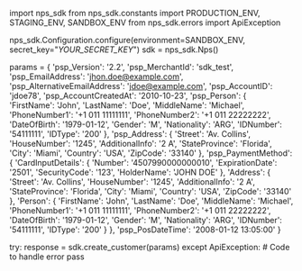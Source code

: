 import nps_sdk
from nps_sdk.constants import PRODUCTION_ENV, STAGING_ENV, SANDBOX_ENV
from nps_sdk.errors import ApiException

nps_sdk.Configuration.configure(environment=SANDBOX_ENV,
                            secret_key="_YOUR_SECRET_KEY_")
sdk = nps_sdk.Nps()

params = {
    'psp_Version': '2.2',
    'psp_MerchantId': 'sdk_test',
    'psp_EmailAddress': 'jhon.doe@example.com',
    'psp_AlternativeEmailAddress': 'jdoe@example.com',
    'psp_AccountID': 'jdoe78',
    'psp_AccountCreatedAt': '2010-10-23',
    'psp_Person': {
        'FirstName': 'John',
        'LastName': 'Doe',
        'MiddleName': 'Michael',
        'PhoneNumber1': '+1 011 11111111',
        'PhoneNumber2': '+1 011 22222222',
        'DateOfBirth': '1979-01-12',
        'Gender': 'M',
        'Nationality': 'ARG',
        'IDNumber': '54111111',
        'IDType': '200'
    },
    'psp_Address': {
        'Street': 'Av. Collins',
        'HouseNumber': '1245',
        'AdditionalInfo': '2 A',
        'StateProvince': 'Florida',
        'City': 'Miami',
        'Country': 'USA',
        'ZipCode': '33140'
    },
    'psp_PaymentMethod': {
        'CardInputDetails': {
            'Number': '4507990000000010',
            'ExpirationDate': '2501',
            'SecurityCode': '123',
            'HolderName': 'JOHN DOE'
            },
        'Address': {
            'Street': 'Av. Collins',
            'HouseNumber': '1245',
            'AdditionalInfo': '2 A',
            'StateProvince': 'Florida',
            'City': 'Miami',
            'Country': 'USA',
            'ZipCode': '33140'
            },
        'Person': {
            'FirstName': 'John',
            'LastName': 'Doe',
            'MiddleName': 'Michael',
            'PhoneNumber1': '+1 011 11111111',
            'PhoneNumber2': '+1 011 22222222',
            'DateOfBirth': '1979-01-12',
            'Gender': 'M',
            'Nationality': 'ARG',
            'IDNumber': '54111111',
            'IDType': '200'
            }
    },
    'psp_PosDateTime': '2008-01-12 13:05:00'
}

try: 
    response = sdk.create_customer(params) 
except ApiException: 
    # Code to handle error 
    pass 
